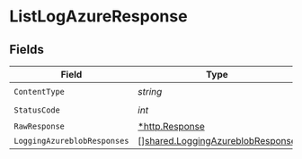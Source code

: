 # ListLogAzureResponse


## Fields

| Field                                                                                | Type                                                                                 | Required                                                                             | Description                                                                          |
| ------------------------------------------------------------------------------------ | ------------------------------------------------------------------------------------ | ------------------------------------------------------------------------------------ | ------------------------------------------------------------------------------------ |
| `ContentType`                                                                        | *string*                                                                             | :heavy_check_mark:                                                                   | N/A                                                                                  |
| `StatusCode`                                                                         | *int*                                                                                | :heavy_check_mark:                                                                   | N/A                                                                                  |
| `RawResponse`                                                                        | [*http.Response](https://pkg.go.dev/net/http#Response)                               | :heavy_minus_sign:                                                                   | N/A                                                                                  |
| `LoggingAzureblobResponses`                                                          | [][shared.LoggingAzureblobResponse](../../models/shared/loggingazureblobresponse.md) | :heavy_minus_sign:                                                                   | OK                                                                                   |